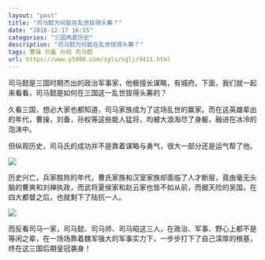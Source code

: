 ```yaml
---
layout: "post"
title: "司马懿为何能在乱世拔得头筹？"
date: "2018-12-17 16:15"
categories: "三国两晋历史"
description: "司马懿为何能在乱世拔得头筹？"
tags: 曹操 刘备 孙权 司马懿
url: https://www.y5000.com/zgls/sglj/9411.html
---
```






司马懿是三国时期杰出的政治军事家，他极擅长谋略，有城府。下面，我们就一起来看看，司马懿是如何在三国这一乱世拔得头筹的？

久看三国，想必大家也都知道，司马家族成为了这场乱世的赢家。而在这英雄辈出的年代，曹操，刘备，孙权等这些能人猛将，均被大浪淘尽了身躯，融进在冰冷的泡沫中。

但纵观历史，司马氏的成功并不是靠着谋略与勇气，很大一部分还是运气帮了他。

![](https://img.y5000.com/uploads/allimg/170106/092Z05618-0.jpg)

历史兴亡，兵家胜败的年代，曹氏家族和汉室家族却面临了人才断层，竟由毫无头脑的曹爽和刘禅执政，而武将夏侯家和赵云家也皆不如从前，而据天险的吴国，在四大都督之后，也就剩下了陆抗一人。

![](https://img.y5000.com/uploads/allimg/170106/092Z02414-1.jpg)

而反看司马一家，司马懿、司马师、司马昭这三人，在政治、军事、野心上都不是等闲之辈，在一场场靠着魏军强大的军事实力下，一步步打下了自己深厚的根基，终在这三国后期皇冠袭身！
